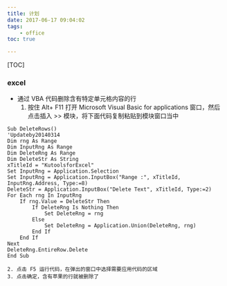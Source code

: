 ```yaml
---
title: 计划
date: 2017-06-17 09:04:02
tags:
	- office
toc: true

---
```


[TOC]


### excel
- 通过 VBA 代码删除含有特定单元格内容的行
	1. 按住 Alt+ F11 打开 Microsoft Visual Basic for applications 窗口，然后点击插入 >> 模块，将下面代码复制粘贴到模块窗口当中
``` console
Sub DeleteRows()
'Updateby20140314
Dim rng As Range
Dim InputRng As Range
Dim DeleteRng As Range
Dim DeleteStr As String
xTitleId = "KutoolsforExcel"
Set InputRng = Application.Selection
Set InputRng = Application.InputBox("Range :", xTitleId, InputRng.Address, Type:=8)
DeleteStr = Application.InputBox("Delete Text", xTitleId, Type:=2)
For Each rng In InputRng
    If rng.Value = DeleteStr Then
        If DeleteRng Is Nothing Then
            Set DeleteRng = rng
        Else
            Set DeleteRng = Application.Union(DeleteRng, rng)
        End If
    End If
Next
DeleteRng.EntireRow.Delete
End Sub
```
	2. 点击 F5 运行代码，在弹出的窗口中选择需要应用代码的区域
	3. 点击确定，含有苹果的行就被删除了


